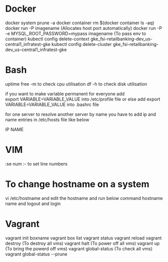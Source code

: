 # Docker

docker system prune -a
docker container rm $(docker container ls -aq)
docker run -P imagename (Allocates host port automatically)
docker run -P -e MYSQL_ROOT_PASSWORD=mypass imagename (To pass env to container)
kubectl config delete-context gke_fsi-retailbanking-dev_us-central1_infratest-gke
kubectl config delete-cluster gke_fsi-retailbanking-dev_us-central1_infratest-gke

# Bash

uptime
free -m to check cpu utilisation
df -h to check disk utilisation

if you want to make variable permanent for everyone add  
export VARIABLE=VARIABLE_VALUE into /etc/profile file
or else add
export VARIABLE=VARIABLE_VALUE into .bashrc file

for one server to resolve another server by name you have to add
ip and name entries in /etc/hosts file like below

IP NAME

# VIM

:se num :- to set line numbers

# To change hostname on a system

vi /etc/hostname and edit the hostname and run below command
hostname name and logout and login

# Vagrant

vagrant init boxname
vagrant box list
vagrant status
vagrant reload
vagrant destroy (To destroy all vms)
vagrant halt  (To power off all vms)
vagrant up  (To bring the powerd off vms)
vagrant global-status  (To check all vms)
vagrant global-status --prune
